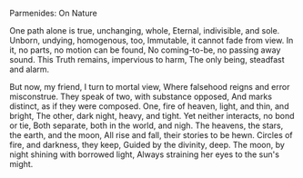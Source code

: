 Parmenides: On Nature 

One path alone is true, unchanging, whole, 
Eternal, indivisible, and sole. 
Unborn, undying, homogenous, too, 
Immutable, it cannot fade from view. 
In it, no parts, no motion can be found, 
No coming-to-be, no passing away sound. 
This Truth remains, impervious to harm, 
The only being, steadfast and alarm.

But now, my friend, I turn to mortal view, 
Where falsehood reigns and error misconstrue. 
They speak of two, with substance opposed, 
And marks distinct, as if they were composed. 
One, fire of heaven, light, and thin, and bright, 
The other, dark night, heavy, and tight. 
Yet neither interacts, no bond or tie, 
Both separate, both in the world, and nigh. 
The heavens, the stars, the earth, and the moon, 
All rise and fall, their stories to be hewn. 
Circles of fire, and darkness, they keep, 
Guided by the divinity, deep. 
The moon, by night shining with borrowed light, 
Always straining her eyes to the sun's might.